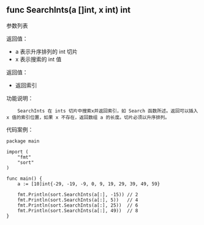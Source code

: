 ## func SearchInts(a []int, x int) int

参数列表

返回值：

- a 表示升序排列的 int 切片 
- x 表示搜索的 int 值

返回值：

- 返回索引

功能说明：

		SearchInts 在 ints 切片中搜索x并返回索引，如 Search 函数所述。返回可以插入 x 值的索引位置，如果 x 不存在，返回数组 a 的长度。切片必须以升序排列。

代码案例：
	
	package main
	
	import (
		"fmt"
		"sort"
	)
	
	func main() {
		a := [10]int{-29, -19, -9, 0, 9, 19, 29, 39, 49, 59}
		
		fmt.Println(sort.SearchInts(a[:], -15)) // 2
		fmt.Println(sort.SearchInts(a[:], 5))   // 4
		fmt.Println(sort.SearchInts(a[:], 25))  // 6
		fmt.Println(sort.SearchInts(a[:], 49))  // 8
	} 
		